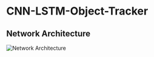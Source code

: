# CNN-LSTM-Object-Tracker
## Network Architecture

![Network Architecture](https://github.com/raj-anadkat/CNN-LSTM-Object-Tracker/assets/109377585/f8cc7a38-a81d-4562-93e8-d8b3b7a59f72)
